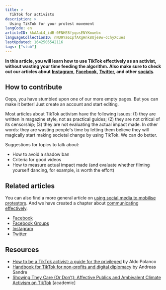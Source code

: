 ```yaml
---
title: >
  TikTok for activists
description: >
  Using TikTok for your protest movement
langCode: en
articleID: kkAAaL4_idB-0FNHE8fyqusENYKmuebx
languageCollectionID: nNU9Ya6IpfAXgHnk8Uje9w-cChyXCues
lastUpdated: 1642505542116
tags: ["stub"]
---
```


**In this article, you will learn how to use TikTok effectively as an activist, without wasting your time feeding the algorithm. Also make sure to check out our articles about** [**Instagram**](/tools/instagram)**,** [**Facebook**](/tools/facebook)**,** [**Twitter**](/tools/twitter)**, and other** [**socials**](/tools/social-media)**.**

## How to contribute

Oops, you have stumbled upon one of our more empty pages. But you can make it better! Just create an account and start editing.

Most articles about TikTok activism have the following issues: (1) they are written in magazine style, not as practical guides; (2) they are not critical of its censorship; (3) they are not evaluating the actual impact made. In other words: they are wasting people's time by letting them believe they will magically start making societal change by using TikTok. We can do better.

Suggestions for topics to talk about:

-   How to avoid a shadow ban
-   Criteria for good videos
-   How to measure actual impact made (and evaluate whether filming yourself dancing, for example, is worth the effort)

## Related articles

You can also find a more general article on [using social media to mobilise protestors](/tools/social-media). And we have created a chapter about [communicating effectively](/communication).

-   [Facebook](/tools/facebook)
-   [Facebook Groups](/tools/facebook-groups)
-   [Instagram](/tools/instagram)
-   [Twitter](/tools/instagram)

## Resources

-   [How to be a TikTok activist: a guide for the privileged](https://thecarletonian.com/2020/04/24/how-to-be-a-tiktok-activist-a-guide-for-the-privileged/) by Aldo Polanco
-   [Handbook for TikTok for non-profits and digital diplomacy](https://medium.com/digital-diplomacy/tiktok-handbook-for-non-profits-and-digital-diplomacy-e4cdf929fb5f) by Andreas Sandre
-   [Showing They Care (Or Don’t): Affective Publics and Ambivalent Climate Activism on TikTok](https://doi.org/10.1177%2F20563051211012344) \[academic\]